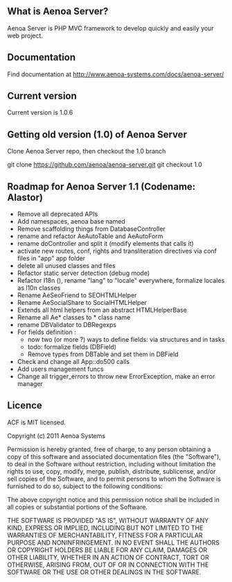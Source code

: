 ## What is Aenoa Server?

Aenoa Server is PHP MVC framework to develop quickly and easily your web project.

## Documentation

Find documentation at http://www.aenoa-systems.com/docs/aenoa-server/

## Current version

Current version is 1.0.6

## Getting old version (1.0) of Aenoa Server

Clone Aenoa Server repo, then checkout the 1.0 branch

 git clone https://github.com/aenoa/aenoa-server.git
 git checkout 1.0

## Roadmap for Aenoa Server 1.1 (Codename: Alastor)

- Remove all deprecated APIs
- Add namespaces, aenoa base named
- Remove scaffolding things from DatabaseController
- rename and refactor AeAutoTable and AeAutoForm
- rename doController and split it (modify elements that calls it)
- activate new routes, conf, rights and transliteration directives via conf files in "app" app folder
- delete all unused classes and files
- Refactor static server detection (debug mode)
- Refactor I18n (), rename "lang" to "locale" everywhere, formalize locales as l10n classes
- Rename AeSeoFriend to SEOHTMLHelper
- Rename AeSocialShare to SocialHTMLHelper
- Extends all html helpers from an abstract HTMLHelperBase
- Rename all Ae* classes to * class name
- rename DBValidator to DBRegexps
- For fields definition :
	- now two (or more ?) ways to define fields: via structures and in tasks
	- todo: formalize fields (DBField)
	- Remove types from DBTable and set them in DBField
- Check and change all App::do500 calls
- Add users management funcs
- Change all trigger_errors to throw new ErrorException, make an error manager

## Licence

ACF is MIT licensed.

Copyright (c) 2011 Aenoa Systems

Permission is hereby granted, free of charge, to any person obtaining a copy of this software and associated documentation files (the "Software"),
to deal in the Software without restriction, including without limitation the rights to use, copy, modify, merge, publish, distribute, sublicense,
and/or sell copies of the Software, and to permit persons to whom the Software is furnished to do so, subject to the following conditions:

The above copyright notice and this permission notice shall be included in all copies or substantial portions of the Software.

THE SOFTWARE IS PROVIDED "AS IS", WITHOUT WARRANTY OF ANY KIND, EXPRESS OR IMPLIED, INCLUDING BUT NOT LIMITED TO THE WARRANTIES OF MERCHANTABILITY,
FITNESS FOR A PARTICULAR PURPOSE AND NONINFRINGEMENT. IN NO EVENT SHALL THE AUTHORS OR COPYRIGHT HOLDERS BE LIABLE FOR ANY CLAIM, DAMAGES OR OTHER
LIABILITY, WHETHER IN AN ACTION OF CONTRACT, TORT OR OTHERWISE, ARISING FROM, OUT OF OR IN CONNECTION WITH THE SOFTWARE OR THE USE OR OTHER DEALINGS
IN THE SOFTWARE.